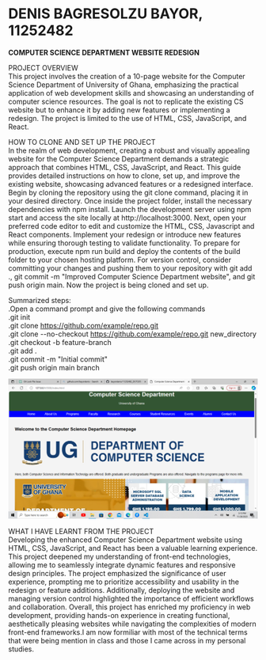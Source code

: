 # DENIS BAGRESOLZU BAYOR, 11252482

<b>COMPUTER SCIENCE DEPARTMENT WEBSITE REDESIGN</b>

PROJECT OVERVIEW</br>
This project involves the creation of a 10-page website for the Computer Science Department of University of Ghana, emphasizing the practical application of web development skills and showcasing an understanding of computer science resources. The goal is not to replicate the existing CS website but to enhance it by adding new features or implementing a redesign. The project is limited to the use of HTML, CSS, JavaScript, and React.

HOW TO CLONE AND SET UP THE PROJECT</br>
In the realm of web development, creating a robust and visually appealing website for the Computer Science Department demands a strategic approach that combines HTML, CSS, JavaScript, and React. This guide provides detailed instructions on how to clone, set up, and improve the existing website, showcasing advanced features or a redesigned interface.
Begin by cloning the repository using the git clone <repository-url> command, placing it in your desired directory. Once inside the project folder, install the necessary dependencies with npm install. Launch the development server using npm start and access the site locally at http://localhost:3000.
Next, open your preferred code editor to edit and customize the HTML, CSS, Javascript and React components. Implement your redesign or introduce new features while ensuring thorough testing to validate functionality. To prepare for production, execute npm run build and deploy the contents of the build folder to your chosen hosting platform.
For version control, consider committing your changes and pushing them to your repository with git add ., git commit -m "Improved Computer Science Department website", and git push origin main. Now the project is being cloned and set up.

Summarized steps:</br>
.Open a command prompt and give the following commands</br>
.git init</br>
.git clone https://github.com/example/repo.git</br>
.git clone --no-checkout https://github.com/example/repo.git new_directory</br>
.git checkout -b feature-branch</br>
.git add .</br>
.git commit -m "Initial commit"</br>
.git push origin main branch

![Homepage](./Screenshots/Screenshot%20(27).png)



WHAT I HAVE LEARNT FROM THE PROJECT</br>
Developing the enhanced Computer Science Department website using HTML, CSS, JavaScript, and React has been a valuable learning experience. This project deepened my understanding of front-end technologies, allowing me to seamlessly integrate dynamic features and responsive design principles. The project emphasized the significance of user experience, prompting me to prioritize accessibility and usability in the redesign or feature additions. Additionally, deploying the website and managing version control highlighted the importance of efficient workflows and collaboration. Overall, this project has enriched my proficiency in web development, providing hands-on experience in creating functional, aesthetically pleasing websites while navigating the complexities of modern front-end frameworks.I am now formiliar with most of the technical terms that were being mention in class and those I came across in my personal studies.
